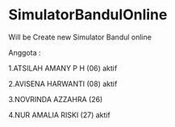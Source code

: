 # SimulatorBandulOnline
Will be Create new Simulator Bandul online

Anggota :

1.ATSILAH AMANY P H   (06)  aktif

2.AVISENA HARWANTI    (08)  aktif

3.NOVRINDA AZZAHRA    (26)  

4.NUR AMALIA RISKI    (27)  aktif

